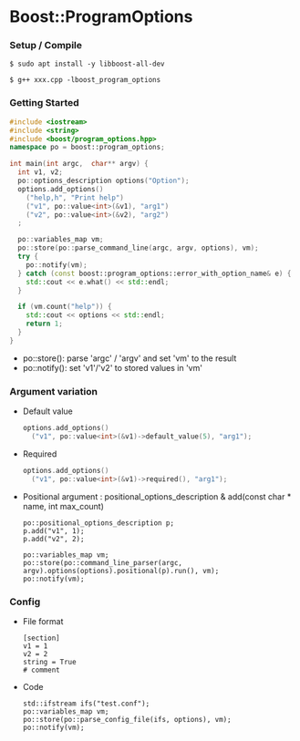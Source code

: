 # Boost::ProgramOptions

### Setup / Compile

```
$ sudo apt install -y libboost-all-dev
```

```
$ g++ xxx.cpp -lboost_program_options
```

### Getting Started

```c++
#include <iostream>
#include <string>
#include <boost/program_options.hpp>
namespace po = boost::program_options;

int main(int argc,  char** argv) {
  int v1, v2;
  po::options_description options("Option");
  options.add_options()
    ("help,h", "Print help")
    ("v1", po::value<int>(&v1), "arg1")
    ("v2", po::value<int>(&v2), "arg2")
  ;

  po::variables_map vm;
  po::store(po::parse_command_line(argc, argv, options), vm);
  try {
    po::notify(vm);
  } catch (const boost::program_options::error_with_option_name& e) {
    std::cout << e.what() << std::endl;
  }

  if (vm.count("help")) {
    std::cout << options << std::endl;
    return 1;
  }
}
```

- po::store(): parse 'argc' / 'argv' and set 'vm' to the result
- po::notify(): set 'v1'/'v2' to stored values in 'vm'



### Argument variation

- Default value

  ```c++
  options.add_options()
    ("v1", po::value<int>(&v1)->default_value(5), "arg1");
  ```

- Required

  ```c++
  options.add_options()
    ("v1", po::value<int>(&v1)->required(), "arg1");
  ```

- Positional argument :
  positional_options_description & add(const char * name, int max_count)

  ```
  po::positional_options_description p;
  p.add("v1", 1);
  p.add("v2", 2);
  
  po::variables_map vm;
  po::store(po::command_line_parser(argc, argv).options(options).positional(p).run(), vm);
  po::notify(vm);
  ```

### Config 

- File format

  ```
  [section]
  v1 = 1
  v2 = 2
  string = True
  # comment
  ```

- Code

  ```
  std::ifstream ifs("test.conf");
  po::variables_map vm;
  po::store(po::parse_config_file(ifs, options), vm);
  po::notify(vm);
  ```